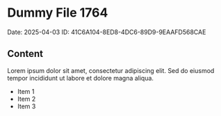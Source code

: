 # Dummy File 1764

Date: 2025-04-03
ID: 41C6A104-8ED8-4DC6-89D9-9EAAFD568CAE

## Content

Lorem ipsum dolor sit amet, consectetur adipiscing elit.
Sed do eiusmod tempor incididunt ut labore et dolore magna aliqua.

* Item 1
* Item 2
* Item 3

